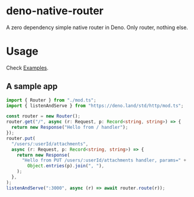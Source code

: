 # deno-native-router
A zero dependency simple native router in Deno. Only router, nothing else.

# Usage
Check [Examples](./example.ts).

## A sample app
```ts
import { Router } from "./mod.ts";
import { listenAndServe } from "https://deno.land/std/http/mod.ts";

const router = new Router();
router.get("/", async (r: Request, p: Record<string, string>) => {
  return new Response("Hello from / handler");
});
router.put(
  "/users/:userId/attachments",
  async (r: Request, p: Record<string, string>) => {
    return new Response(
      "Hello from PUT /users/:userId/attachments handler, params=" +
        Object.entries(p).join(", "),
    );
  },
);
listenAndServe(":3000", async (r) => await router.route(r));
```
